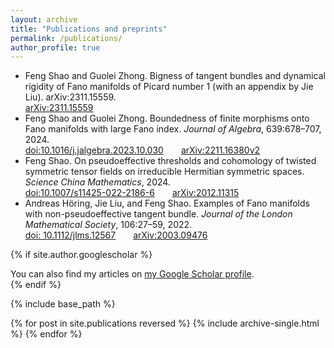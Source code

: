 ```yaml
---
layout: archive
title: "Publications and preprints"
permalink: /publications/
author_profile: true
---
```


* Feng Shao and Guolei Zhong. Bigness of tangent bundles and dynamical rigidity of Fano manifolds of Picard number 1 (with an appendix by Jie Liu). arXiv:2311.15559.
  <br>[arXiv:2311.15559](https://arxiv.org/abs/2311.15559)
* Feng Shao and Guolei Zhong. Boundedness of finite morphisms onto Fano manifolds with large Fano index. <I>Journal of Algebra</I>, 639:678–707, 2024.
  <br>[doi:10.1016/j.jalgebra.2023.10.030](https://doi.org/10.1016/j.jalgebra.2023.10.030)&emsp;&emsp;[arXiv:2211.16380v2](https://arxiv.org/abs/2211.16380v2)
* Feng Shao. On pseudoeffective thresholds and cohomology of twisted symmetric tensor fields on irreducible Hermitian symmetric spaces.  <I>Science China Mathematics</I>, 2024.
  <br>[doi:10.1007/s11425-022-2186-6](https://doi.org/10.1007/s11425-022-2186-6)&emsp;&emsp;[arXiv:2012.11315](https://arxiv.org/abs/2012.11315)
* Andreas Höring, Jie Liu, and Feng Shao. Examples of Fano manifolds with non-pseudoeffective tangent bundle. <I>Journal of the London Mathematical Society</I>, 106:27–59, 2022.
  <br>[doi: 10.1112/jlms.12567](https://doi.org/10.1112/jlms.12567)&emsp;&emsp;[arXiv:2003.09476](https://arxiv.org/abs/2003.09476)



{% if site.author.googlescholar %}
  <div class="wordwrap">You can also find my articles on <a href="{{site.author.googlescholar}}">my Google Scholar profile</a>.</div>
{% endif %}

{% include base_path %}

{% for post in site.publications reversed %}
  {% include archive-single.html %}
{% endfor %}
